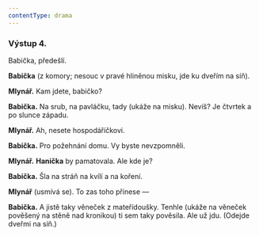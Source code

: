 ```yaml
---
contentType: drama
---
```


<section>

### Výstup 4.

Babička, předešlí.

</section>

<section>

**Babička** (z komory; nesouc v pravé hliněnou misku, jde ku dveřím na síň).

**Mlynář.** Kam jdete, babičko?

**Babička.** Na srub, na pavláčku, tady (ukáže na misku). Nevíš? Je čtvrtek a po slunce západu.

**Mlynář.** Ah, nesete hospodáříčkovi.

**Babička.** Pro požehnání domu. Vy byste nevzpomněli.

**Mlynář.** **Hanička** by pamatovala. Ale kde je? 

**Babička.** Šla na stráň na kvílí a na koření. 

**Mlynář** (usmívá se). To zas toho přinese — 

**Babička.** A jistě taky věneček z mateřídoušky. Tenhle (ukáže na věneček pověšený na stěně nad kronikou) ti sem taky pověsila. Ale už jdu. (Odejde dveřmi na síň.)

</section>
